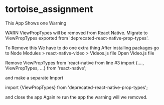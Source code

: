 # tortoise_assignment
This App Shows one Warning 

 WARN  ViewPropTypes will be removed from React Native. Migrate to ViewPropTypes exported from 'deprecated-react-native-prop-types'.

To Remove this We have to do one extra thing
After installing packages 
 go to
 Node Modules > react-native-video > Videos.js file 
Open Video.js file

Remove ViewPropTypes from 'react-native from line #3
import {...., ViewPropTypes, ...} from 'react-native'; 

and make a separate Import

import {ViewPropTypes} from 'deprecated-react-native-prop-types';

and close the app
Again re run the app the warning will we removed.
